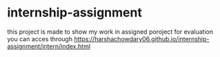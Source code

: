 # internship-assignment

this project is made to show my work in assigned poroject for evaluation
 you can acces through https://harshachowdary06.github.io/internship-assignment/intern/index.html
